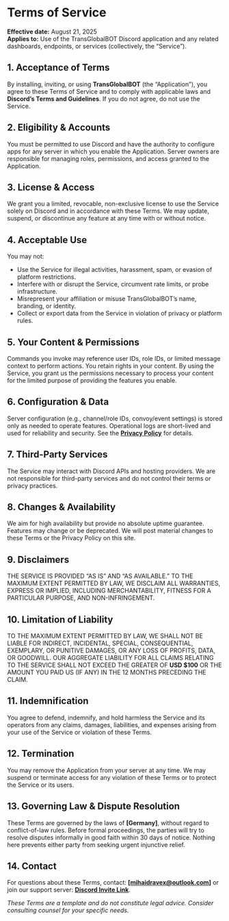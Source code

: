 # Terms of Service

**Effective date:** August 21, 2025  
**Applies to:** Use of the TransGlobalBOT Discord application and any related dashboards, endpoints, or services (collectively, the “Service”).

## 1. Acceptance of Terms
By installing, inviting, or using **TransGlobalBOT** (the “Application”), you agree to these Terms of Service and to comply with applicable laws and **Discord’s Terms and Guidelines**. If you do not agree, do not use the Service.

## 2. Eligibility & Accounts
You must be permitted to use Discord and have the authority to configure apps for any server in which you enable the Application. Server owners are responsible for managing roles, permissions, and access granted to the Application.

## 3. License & Access
We grant you a limited, revocable, non-exclusive license to use the Service solely on Discord and in accordance with these Terms. We may update, suspend, or discontinue any feature at any time with or without notice.

## 4. Acceptable Use
You may not:
- Use the Service for illegal activities, harassment, spam, or evasion of platform restrictions.  
- Interfere with or disrupt the Service, circumvent rate limits, or probe infrastructure.  
- Misrepresent your affiliation or misuse TransGlobalBOT’s name, branding, or identity.  
- Collect or export data from the Service in violation of privacy or platform rules.

## 5. Your Content & Permissions
Commands you invoke may reference user IDs, role IDs, or limited message context to perform actions. You retain rights in your content. By using the Service, you grant us the permissions necessary to process your content for the limited purpose of providing the features you enable.

## 6. Configuration & Data
Server configuration (e.g., channel/role IDs, convoy/event settings) is stored only as needed to operate features. Operational logs are short-lived and used for reliability and security. See the **[Privacy Policy](privacy.md)** for details.

## 7. Third-Party Services
The Service may interact with Discord APIs and hosting providers. We are not responsible for third-party services and do not control their terms or privacy practices.

## 8. Changes & Availability
We aim for high availability but provide no absolute uptime guarantee. Features may change or be deprecated. We will post material changes to these Terms or the Privacy Policy on this site.

## 9. Disclaimers
THE SERVICE IS PROVIDED “AS IS” AND “AS AVAILABLE.” TO THE MAXIMUM EXTENT PERMITTED BY LAW, WE DISCLAIM ALL WARRANTIES, EXPRESS OR IMPLIED, INCLUDING MERCHANTABILITY, FITNESS FOR A PARTICULAR PURPOSE, AND NON-INFRINGEMENT.

## 10. Limitation of Liability
TO THE MAXIMUM EXTENT PERMITTED BY LAW, WE SHALL NOT BE LIABLE FOR INDIRECT, INCIDENTAL, SPECIAL, CONSEQUENTIAL, EXEMPLARY, OR PUNITIVE DAMAGES, OR ANY LOSS OF PROFITS, DATA, OR GOODWILL. OUR AGGREGATE LIABILITY FOR ALL CLAIMS RELATING TO THE SERVICE SHALL NOT EXCEED THE GREATER OF **USD $100** OR THE AMOUNT YOU PAID US (IF ANY) IN THE 12 MONTHS PRECEDING THE CLAIM.

## 11. Indemnification
You agree to defend, indemnify, and hold harmless the Service and its operators from any claims, damages, liabilities, and expenses arising from your use of the Service or violation of these Terms.

## 12. Termination
You may remove the Application from your server at any time. We may suspend or terminate access for any violation of these Terms or to protect the Service or its users.

## 13. Governing Law & Dispute Resolution
These Terms are governed by the laws of **[Germany]**, without regard to conflict-of-law rules. Before formal proceedings, the parties will try to resolve disputes informally in good faith within 30 days of notice. Nothing here prevents either party from seeking urgent injunctive relief.

## 14. Contact
For questions about these Terms, contact: **[mihaidravex@outlook.com]** or join our support server: **[Discord Invite Link](https://discord.gg/jAA2FFctaM)**.

_These Terms are a template and do not constitute legal advice. Consider consulting counsel for your specific needs._
